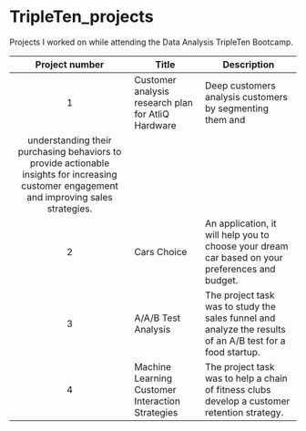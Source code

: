 # TripleTen_projects

Projects I worked on while attending the Data Analysis TripleTen Bootcamp.


| Project number | Title | Description |
| :-----------: | ----------- |----------- |
| 1 | Customer analysis research plan for AtliQ Hardware | Deep customers analysis customers by segmenting them and
understanding their purchasing behaviors to provide actionable insights for increasing customer engagement and improving sales strategies. |
| 2 | Cars Choice| An application, it will help you to choose your dream car based on your preferences and budget. |
| 3 | A/A/B Test Analysis | The project task was to study the sales funnel and analyze the results of an A/B test for a food startup. |
| 4 | Machine Learning Customer Interaction Strategies | The project task was to help a chain of fitness clubs develop a customer retention strategy. |

